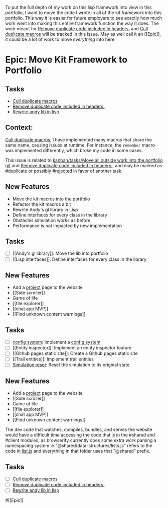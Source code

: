 To put the full depth of my work on this lisp framework into view in this portfolio, I want to move the code I wrote in all of the kit framework into this portfolio. This way it is easier for future employers to see exactly how much work went into making this entire framework function the way it does. The work meant for [Remove duplicate code included in headers.](Remove%20duplicate%20code%20included%20in%20headers..md) and [Cull duplicate macros](Cull%20duplicate%20macros.md) will be tracked in this issue. May as well call it an [[Epic]], it could be a lot of work to move *everything* into here. 

# Epic: Move Kit Framework to Portfolio

## Tasks

* [Cull duplicate macros](Cull%20duplicate%20macros.md)
* [Remove duplicate code included in headers.](Remove%20duplicate%20code%20included%20in%20headers..md)
* [Rewrite andy lib in lisp](Rewrite%20andy%20lib%20in%20lisp.md)

## Context:
[Cull duplicate macros](Cull%20duplicate%20macros.md), I have implemented many macros that share the same name, causing issues at runtime. For instance, the `remember` macro was implemented differently, which broke my code in some cases.

This issue is related to [kanban/tasks/Move all outside work into the portfolio git](Move%20all%20outside%20work%20into%20the%20portfolio%20git.md) and [Remove duplicate code included in headers.](Remove%20duplicate%20code%20included%20in%20headers..md), and may be marked as #duplicate or possibly #rejected in favor of another task.

## New Features

* Move the kit macros into the portfolio
* Refactor the kit macros a bit
* Rewrite Andy's gl library in Lisp
* Define interfaces for every class in the library
* Obstacles simulation works as before
* Performance is not impacted by new implementation

## Tasks

* [ ] [[Andy's gl library]]: Move the lib into portfolio
* [ ] [[Lisp interfaces]]: Define interfaces for every class in the library

## New Features

* Add a [project](../project.md) page to the website
* [[Side scroller]]
* Game of life
* [[file explorer]]
* [[chat app MVP]]
* [[Find unknown content warnings]]

## Tasks

* [ ] [config system](config%20system.md): Implement a [config system](config%20system.md)
* [ ] [[Entity inspector]]: Implement an entity inspector feature
* [ ] [[Github pages static site]]: Create a Github pages static site
* [ ] [[Trail entities]]: Implement trail entities
* [ ] [Simulation reset](Simulation%20reset.md): Reset the simulation to its original state

## New Features

* Add a [project](../project.md) page to the website
* [[Side scroller]]
* Game of life
* [[file explorer]]
* [[chat app MVP]]
* [[Find unknown content warnings]]

The dev code that watches, compiles, bundles, and serves the website would have a difficult time accessing the code that is in the #shared and #client modules, as browserify currently does some extra work parsing a namespacing system ie "@shared/data-structures/lists.js" refers to the code in [list.js](../../list.js) and everything in that folder uses that "@shared" prefix.

## Tasks

- [ ] [Cull duplicate macros](Cull%20duplicate%20macros.md)
- [ ] [Remove duplicate code included in headers.](Remove%20duplicate%20code%20included%20in%20headers..md)
- [ ] [Rewrite andy lib in lisp](Rewrite%20andy%20lib%20in%20lisp.md)

#[[Epic]]